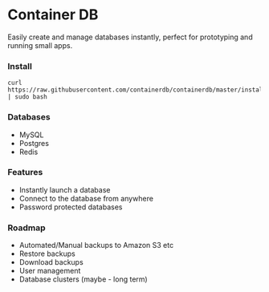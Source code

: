 # Container DB

Easily create and manage databases instantly, perfect for prototyping and running small apps.

### Install

```
curl https://raw.githubusercontent.com/containerdb/containerdb/master/install.sh | sudo bash
```

### Databases

- MySQL
- Postgres
- Redis

### Features

- Instantly launch a database
- Connect to the database from anywhere
- Password protected databases

### Roadmap

- Automated/Manual backups to Amazon S3 etc
- Restore backups
- Download backups
- User management
- Database clusters (maybe - long term)
